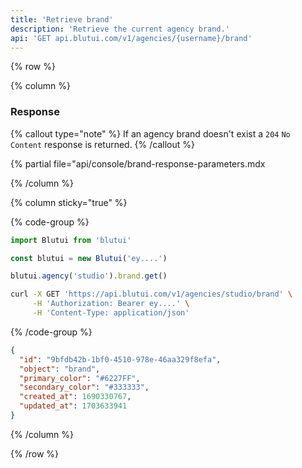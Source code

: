 ```yaml
---
title: 'Retrieve brand'
description: 'Retrieve the current agency brand.'
api: 'GET api.blutui.com/v1/agencies/{username}/brand'
---
```


{% row %}

{% column %}
### Response

{% callout type="note" %}
If an agency brand doesn't exist a `204` `No Content` response is returned.
{% /callout %}

{% partial file="api/console/brand-response-parameters.mdx</include>

{% /column %}

{% column sticky="true" %}

{% code-group %}

```ts {% process=false filename="Node.js" %}
import Blutui from 'blutui'

const blutui = new Blutui('ey....')

blutui.agency('studio').brand.get()
```

```bash {% process=false filename="cURL" %}
curl -X GET 'https://api.blutui.com/v1/agencies/studio/brand' \
     -H 'Authorization: Bearer ey....' \
     -H 'Content-Type: application/json'
```

{% /code-group %}

```json {% process=false filename="Response" %}
{
  "id": "9bfdb42b-1bf0-4510-978e-46aa329f8efa",
  "object": "brand",
  "primary_color": "#6227FF",
  "secondary_color": "#333333",
  "created_at": 1690330767,
  "updated_at": 1703633941
}
```

{% /column %}

{% /row %}
